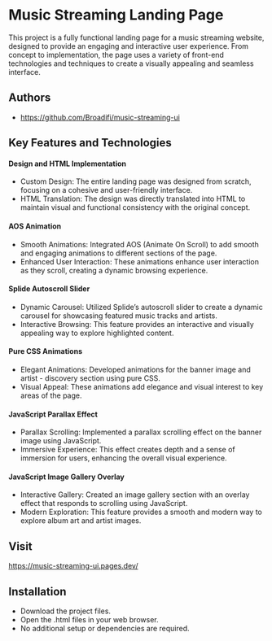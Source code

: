 
# Music Streaming Landing Page

This project is a fully functional landing page for a music streaming website, designed to provide an engaging and interactive user experience. From concept to implementation, the page uses a variety of front-end technologies and techniques to create a visually appealing and seamless interface.


## Authors

- https://github.com/Broadifi/music-streaming-ui


## Key Features and Technologies

#### Design and HTML Implementation
- Custom Design: The entire landing page was designed from scratch, focusing on a cohesive and user-friendly interface.
- HTML Translation: The design was directly translated into HTML to maintain visual and functional consistency with the original concept.

#### AOS Animation
- Smooth Animations: Integrated AOS (Animate On Scroll) to add smooth and engaging animations to different sections of the page.
- Enhanced User Interaction: These animations enhance user interaction as they scroll, creating a dynamic browsing experience.

#### Splide Autoscroll Slider
- Dynamic Carousel: Utilized Splide’s autoscroll slider to create a dynamic carousel for showcasing featured music tracks and artists.
- Interactive Browsing: This feature provides an interactive and visually appealing way to explore highlighted content.

#### Pure CSS Animations
- Elegant Animations: Developed animations for the banner image and artist - discovery section using pure CSS.
- Visual Appeal: These animations add elegance and visual interest to key areas of the page.

#### JavaScript Parallax Effect
- Parallax Scrolling: Implemented a parallax scrolling effect on the banner image using JavaScript.
- Immersive Experience: This effect creates depth and a sense of immersion for users, enhancing the overall visual experience.

#### JavaScript Image Gallery Overlay
- Interactive Gallery: Created an image gallery section with an overlay effect that responds to scrolling using JavaScript.
- Modern Exploration: This feature provides a smooth and modern way to explore album art and artist images.
## Visit

https://music-streaming-ui.pages.dev/


## Installation

- Download the project files.
- Open the .html files in your web browser.
- No additional setup or dependencies are required.
```
    